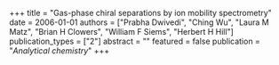 +++
title = "Gas-phase chiral separations by ion mobility spectrometry"
date = 2006-01-01
authors = ["Prabha Dwivedi", "Ching Wu", "Laura M Matz", "Brian H Clowers", "William F Siems", "Herbert H Hill"]
publication_types = ["2"]
abstract = ""
featured = false
publication = "*Analytical chemistry*"
+++

